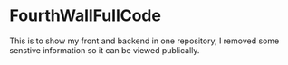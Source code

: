 # FourthWallFullCode
This is to show my front and backend in one repository, I removed some senstive information so it can be viewed publically.
